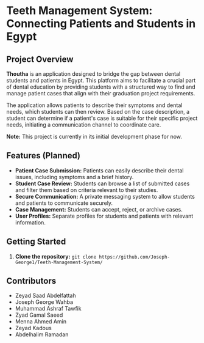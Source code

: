 # Teeth Management System: Connecting Patients and Students in Egypt

## Project Overview

**Thoutha** is an application designed to bridge the gap between dental students and patients in Egypt. This platform aims to facilitate a crucial part of dental education by providing students with a structured way to find and manage patient cases that align with their graduation project requirements.

The application allows patients to describe their symptoms and dental needs, which students can then review. Based on the case description, a student can determine if a patient's case is suitable for their specific project needs, initiating a communication channel to coordinate care.

**Note:** This project is currently in its initial development phase for now.

## Features (Planned)

* **Patient Case Submission:** Patients can easily describe their dental issues, including symptoms and a brief history.
* **Student Case Review:** Students can browse a list of submitted cases and filter them based on criteria relevant to their studies.
* **Secure Communication:** A private messaging system to allow students and patients to communicate securely.
* **Case Management:** Students can accept, reject, or archive cases.
* **User Profiles:** Separate profiles for students and patients with relevant information.

## Getting Started

1.  **Clone the repository:** `git clone https://github.com/Joseph-George1/Teeth-Management-System/`


## Contributors

* Zeyad Saad Abdelfattah
* Joseph George Wahba
* Muhammad Ashraf Tawfik
* Zyad Gamal Saeed
* Menna Ahmed Amin
* Zeyad Kadous
* Abdelhalim Ramadan
